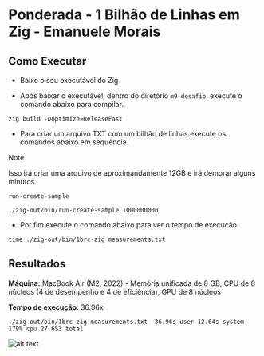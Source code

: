# Ponderada - 1 Bilhão de Linhas em Zig - Emanuele Morais

## Como Executar

- Baixe o seu executável do Zig

- Após baixar o executável, dentro do diretório `m9-desafio`, execute o comando abaixo para compilar.

```
zig build -Doptimize=ReleaseFast
```

- Para criar um arquivo TXT com um bilhão de linhas execute os comandos abaixo em sequência.
> [!NOTE]
> Isso irá criar uma arquivo de aproximandamente 12GB e irá demorar alguns minutos

```
run-create-sample
```
```
./zig-out/bin/run-create-sample 1000000000
```

- Por fim execute o comando abaixo para ver o tempo de execução
```
time ./zig-out/bin/1brc-zig measurements.txt
```

## Resultados 

**Máquina:** MacBook Air (M2, 2022) - Memória unificada de 8 GB, CPU de 8 núcleos (4 de desempenho e 4 de eficiência), GPU de 8 núcleos

**Tempo de execução**: 36.96x

```./zig-out/bin/1brc-zig measurements.txt  36.96s user 12.64s system 179% cpu 27.653 total```

![alt text](<Screenshot 2024-04-11 at 18.10.56.png>)


